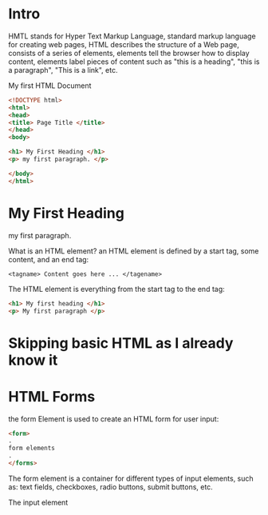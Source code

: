 # Intro
HMTL stands for Hyper Text Markup Language, standard markup language for creating web pages, HTML describes the structure of a Web page, consists of a series of elements, elements tell the browser how to display content, elements label pieces of content such as "this is a heading", "this is a paragraph", "This is a link", etc.

My first HTML Document
```html
<!DOCTYPE html>
<html>
<head>
<title> Page Title </title>
</head>
<body>

<h1> My First Heading </h1>
<p> my first paragraph. </p>

</body>
</html>
```

<html>
<head>
<title> Page Title </title>
</head>
<body>

<h1> My First Heading </h1>
<p> my first paragraph. </p>

</body>
</html>

What is an HTML element? 
an HTML element is defined by a start tag, some content, and an end tag:
```
<tagname> Content goes here ... </tagename>
```

The HTML element is everything from the start tag to the end tag:
```html
<h1> My first heading </h1>
<p> My first paragraph </p>
```

# Skipping basic HTML as I already know it

# HTML Forms

the form Element is used to create an HTML form for user input:
```HTML
<form>
.
form elements
.
</forms>
```

The form element is a container for different types of input elements, such as: text fields, checkboxes, radio buttons, submit buttons, etc.

The input element